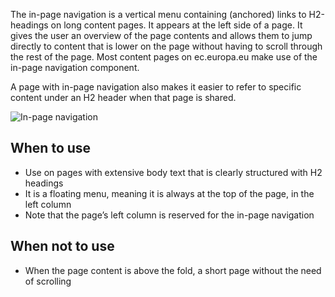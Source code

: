 The in-page navigation is a vertical menu containing (anchored) links to H2-headings on long content pages. It appears at the left side of a page. It gives the user an overview of the page contents and allows them to jump directly to content that is lower on the page without having to scroll through the rest of the page. Most content pages on ec.europa.eu make use of the in-page navigation component.

A page with in-page navigation also makes it easier to refer to specific content under an H2 header when that page is shared.

![In-page navigation](http://inno-ecl.s3.amazonaws.com/media/images/EC/Inpage/inpage.png)

## When to use

- Use on pages with extensive body text that is clearly structured with H2 headings
- It is a floating menu, meaning it is always at the top of the page, in the left column
- Note that the page’s left column is reserved for the in-page navigation

## When not to use

- When the page content is above the fold, a short page without the need of scrolling
